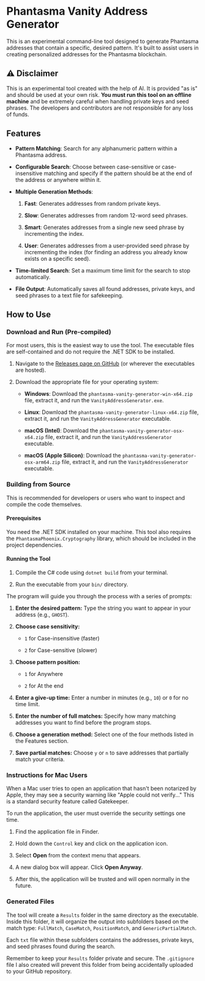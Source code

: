 # Phantasma Vanity Address Generator

This is an experimental command-line tool designed to generate Phantasma addresses that contain a specific, desired pattern. It's built to assist users in creating personalized addresses for the Phantasma blockchain.

## ⚠️ Disclaimer

This is an experimental tool created with the help of AI. It is provided "as is" and should be used at your own risk. **You must run this tool on an offline machine** and be extremely careful when handling private keys and seed phrases. The developers and contributors are not responsible for any loss of funds.

## Features

* **Pattern Matching**: Search for any alphanumeric pattern within a Phantasma address.

* **Configurable Search**: Choose between case-sensitive or case-insensitive matching and specify if the pattern should be at the end of the address or anywhere within it.

* **Multiple Generation Methods**:

  1. **Fast**: Generates addresses from random private keys.

  2. **Slow**: Generates addresses from random 12-word seed phrases.

  3. **Smart**: Generates addresses from a single new seed phrase by incrementing the index.

  4. **User**: Generates addresses from a user-provided seed phrase by incrementing the index (for finding an address you already know exists on a specific seed).

* **Time-limited Search**: Set a maximum time limit for the search to stop automatically.

* **File Output**: Automatically saves all found addresses, private keys, and seed phrases to a text file for safekeeping.

## How to Use

### Download and Run (Pre-compiled)

For most users, this is the easiest way to use the tool. The executable files are self-contained and do not require the .NET SDK to be installed.

1. Navigate to the [Releases page on GitHub](https://www.google.com/search?q=https://github.com/your-username/your-repo/releases) (or wherever the executables are hosted).

2. Download the appropriate file for your operating system:

   * **Windows**: Download the `phantasma-vanity-generator-win-x64.zip` file, extract it, and run the `VanityAddressGenerator.exe`.

   * **Linux**: Download the `phantasma-vanity-generator-linux-x64.zip` file, extract it, and run the `VanityAddressGenerator` executable.

   * **macOS (Intel)**: Download the `phantasma-vanity-generator-osx-x64.zip` file, extract it, and run the `VanityAddressGenerator` executable.

   * **macOS (Apple Silicon)**: Download the `phantasma-vanity-generator-osx-arm64.zip` file, extract it, and run the `VanityAddressGenerator` executable.

### Building from Source

This is recommended for developers or users who want to inspect and compile the code themselves.

#### Prerequisites

You need the .NET SDK installed on your machine. This tool also requires the `PhantasmaPhoenix.Cryptography` library, which should be included in the project dependencies.

#### Running the Tool

1. Compile the C# code using `dotnet build` from your terminal.

2. Run the executable from your `bin/` directory.

The program will guide you through the process with a series of prompts:

1. **Enter the desired pattern:** Type the string you want to appear in your address (e.g., `GHOST`).

2. **Choose case sensitivity:**

   * `1` for Case-insensitive (faster)

   * `2` for Case-sensitive (slower)

3. **Choose pattern position:**

   * `1` for Anywhere

   * `2` for At the end

4. **Enter a give-up time:** Enter a number in minutes (e.g., `10`) or `0` for no time limit.

5. **Enter the number of full matches:** Specify how many matching addresses you want to find before the program stops.

6. **Choose a generation method:** Select one of the four methods listed in the Features section.

7. **Save partial matches:** Choose `y` or `n` to save addresses that partially match your criteria.

### Instructions for Mac Users

When a Mac user tries to open an application that hasn't been notarized by Apple, they may see a security warning like "Apple could not verify..." This is a standard security feature called Gatekeeper.

To run the application, the user must override the security settings one time.

1. Find the application file in Finder.

2. Hold down the `Control` key and click on the application icon.

3. Select **Open** from the context menu that appears.

4. A new dialog box will appear. Click **Open Anyway**.

5. After this, the application will be trusted and will open normally in the future.

### Generated Files

The tool will create a `Results` folder in the same directory as the executable. Inside this folder, it will organize the output into subfolders based on the match type: `FullMatch`, `CaseMatch`, `PositionMatch`, and `GenericPartialMatch`.

Each `txt` file within these subfolders contains the addresses, private keys, and seed phrases found during the search.

Remember to keep your `Results` folder private and secure. The `.gitignore` file I also created will prevent this folder from being accidentally uploaded to your GitHub repository.